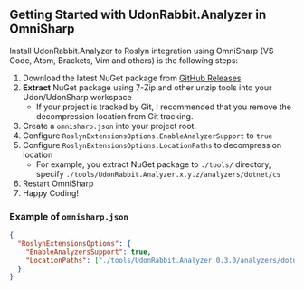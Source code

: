 ## Getting Started with UdonRabbit.Analyzer in OmniSharp

Install UdonRabbit.Analyzer to Roslyn integration using OmniSharp (VS Code, Atom, Brackets, Vim and others) is the following steps:

1. Download the latest NuGet package from [GitHub Releases](https://github.com/esnya/UdonRabbit.Analyzer/releases/latest)
2. **Extract** NuGet package using 7-Zip and other unzip tools into your Udon/UdonSharp workspace
   - If your project is tracked by Git, I recommended that you remove the decompression location from Git tracking.
3. Create a `omnisharp.json` into your project root.
4. Configure `RoslynExtensionsOptions.EnableAnalyzerSupport` to `true`
5. Configure `RoslynExtensionsOptions.LocationPaths` to decompression location
   - For example, you extract NuGet package to `./tools/` directory, specify `./tools/UdonRabbit.Analyzer.x.y.z/analyzers/dotnet/cs`
6. Restart OmniSharp
7. Happy Coding!

### Example of `omnisharp.json`

```json
{
  "RoslynExtensionsOptions": {
    "EnableAnalyzersSupport": true,
    "LocationPaths": ["./tools/UdonRabbit.Analyzer.0.3.0/analyzers/dotnet/cs"]
  }
}
```
